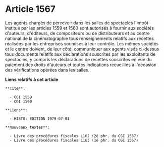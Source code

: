 # Article 1567

Les agents chargés de percevoir dans les salles de spectacles l'impôt institué par les articles 1559 et 1560 sont autorisés à
fournir aux sociétés d'auteurs, d'éditeurs, de compositeurs ou de distributeurs et au centre national de la cinématographie
tous renseignements relatifs aux recettes réalisées par les entreprises soumises à leur contrôle. Les mêmes sociétés et le
centre doivent, de leur côté, communiquer aux agents visés ci-dessus tous documents relatifs aux déclarations souscrites par
les exploitants de spectacles, y compris les déclarations de recettes souscrites en vue du paiement des droits d'auteurs et
toutes indications recueillies à l'occasion des vérifications opérées dans les salles.

**Liens relatifs à cet article**

	**Cite**:

	  - CGI 1559
	  - CGI 1560

	**Liens**:

	  - HISTO: EDITION 1979-07-01

	**Nouveaux textes**:

	  - Livre des procédures fiscales L102 (2è phr. du CGI 1567)
	  - Livre des procédures fiscales L163 (1è phr. du CGI 1567)
